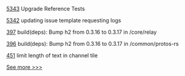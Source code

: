 
[5343](https://github.com/hyperledger/besu/pull/5343) Upgrade Reference Tests

[5342](https://github.com/hyperledger/besu/pull/5342) updating issue template requesting logs

[397](https://github.com/hyperledger-labs/weaver-dlt-interoperability/pull/397) build(deps): Bump h2 from 0.3.16 to 0.3.17 in /core/relay

[396](https://github.com/hyperledger-labs/weaver-dlt-interoperability/pull/396) build(deps): Bump h2 from 0.3.16 to 0.3.17 in /common/protos-rs

[451](https://github.com/hyperledger-labs/fabric-operations-console/pull/451) limit length of text in channel tile


[See more >>>](https://start-here.hyperledger.org/pull-requests)
